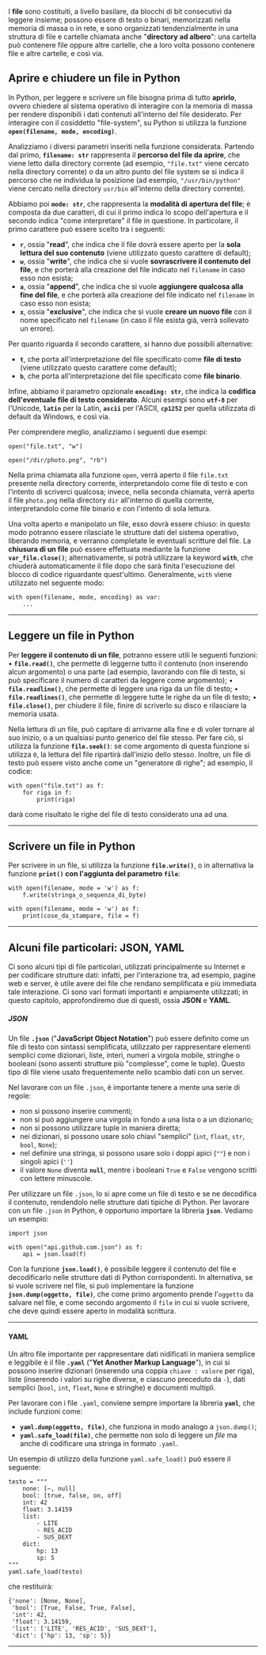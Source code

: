 I **file** sono costituiti, a livello basilare, da blocchi di bit consecutivi da leggere insieme; possono essere di testo o binari, memorizzati nella memoria di massa o in rete, e sono organizzati tendenzialmente in una struttura di file e cartelle chiamata anche "**directory ad albero**": una cartella può contenere file oppure altre cartelle, che a loro volta possono contenere file e altre cartelle, e così via.

## Aprire e chiudere un file in Python

In Python, per leggere e scrivere un file bisogna prima di tutto **aprirlo**, ovvero chiedere al sistema operativo di interagire con la memoria di massa per rendere disponibili i dati contenuti all'interno del file desiderato. Per interagire con il cosiddetto "file-system", su Python si utilizza la funzione **`open(filename, mode, encoding)`**.

Analizziamo i diversi parametri inseriti nella funzione considerata. Partendo dal primo, **`filename: str`** rappresenta il **percorso del file da aprire**, che viene letto dalla directory corrente (ad esempio, `"file.txt"` viene cercato nella directory corrente) o da un altro punto del file system se si indica il percorso che ne individua la posizione (ad esempio, `"/usr/bin/python"` viene cercato nella directory `usr/bin` all'interno della directory corrente).

Abbiamo poi **`mode: str`**, che rappresenta la **modalità di apertura del file**; è composta da due caratteri, di cui il primo indica lo scopo dell'apertura e il secondo indica "come interpretare" il file in questione. In particolare, il primo carattere può essere scelto tra i seguenti:
- **`r`**, ossia "**read**", che indica che il file dovrà essere aperto per la **sola lettura del suo contenuto** (viene utilizzato questo carattere di default);
- **`w`**, ossia "**write**", che indica che si vuole **sovrascrivere il contenuto del file**, e che porterà alla creazione del file indicato nel `filename` in caso esso non esista;
- **`a`**, ossia "**append**", che indica che si vuole **aggiungere qualcosa alla fine del file**, e che porterà alla creazione del file indicato nel `filename` in caso esso non esista;
- **`x`**, ossia "**exclusive**", che indica che si vuole **creare un nuovo file** con il nome specificato nel `filename` (in caso il file esista già, verrà sollevato un errore).

Per quanto riguarda il secondo carattere, si hanno due possibili alternative:
- **`t`**, che porta all'interpretazione del file specificato come **file di testo** (viene utilizzato questo carattere come default);
- **`b`**, che porta all'interpretazione del file specificato come **file binario**.

 Infine, abbiamo il parametro opzionale **`encoding: str`**, che indica la **codifica dell'eventuale file di testo considerato**. Alcuni esempi sono **`utf-8`** per l'Unicode, **`latin`** per la Latin, **`ascii`** per l'ASCII, **`cp1252`** per quella utilizzata di default da Windows, e così via.

Per comprendere meglio, analizziamo i seguenti due esempi:

```
open("file.txt", "w")

open("/dir/photo.png", "rb")
```

Nella prima chiamata alla funzione `open`, verrà aperto il file `file.txt` presente nella directory corrente, interpretandolo come file di testo e con l'intento di scriverci qualcosa; invece, nella seconda chiamata, verrà aperto il file `photo.png` nella directory `dir` all'interno di quella corrente, interpretandolo come file binario e con l'intento di sola lettura.

Una volta aperto e manipolato un file, esso dovrà essere chiuso: in questo modo potranno essere rilasciate le strutture dati del sistema operativo, liberando memoria, e verranno completate le eventuali scritture del file. La **chiusura di un file** può essere effettuata mediante la funzione **`var_file.close()`**; alternativamente, si potrà utilizzare la keyword **`with`**, che chiuderà automaticamente il file dopo che sarà finita l'esecuzione del blocco di codice riguardante quest'ultimo. Generalmente, `with` viene utilizzato nel seguente modo:

```
with open(filename, mode, encoding) as var:
	...
```
___
## Leggere un file in Python

Per **leggere il contenuto di un file**, potranno essere utili le seguenti funzioni:
• **`file.read()`**, che permette di leggerne tutto il contenuto (non inserendo alcun argomento) o una parte (ad esempio, lavorando con file di testo, si può specificare il numero di caratteri da leggere come argomento);
• **`file.readline()`**, che permette di leggere una riga da un file di testo;
• **`file.readlines()`**, che permette di leggere tutte le righe da un file di testo;
• **`file.close()`**, per chiudere il file, finire di scriverlo su disco e rilasciare la memoria usata.

Nella lettura di un file, può capitare di arrivarne alla fine e di voler tornare al suo inizio, o a un qualsiasi punto generico del file stesso. Per fare ciò, si utilizza la funzione **`file.seek()`**: se come argomento di questa funzione si utilizza `0`, la lettura del file ripartirà dall'inizio dello stesso. Inoltre, un file di testo può essere visto anche come un "generatore di righe"; ad esempio, il codice:

```
with open("file.txt") as f:
	for riga in f:
		print(riga)
```

darà come risultato le righe del file di testo considerato una ad una.
___
## Scrivere un file in Python

Per scrivere in un file, si utilizza la funzione **`file.write()`**, o in alternativa la funzione **`print()` con l'aggiunta del parametro `file`**:

```
with open(filename, mode = 'w') as f:
	f.write(stringa_o_sequenza_di_byte)

with open(filename, mode = 'w') as f:
	print(cose_da_stampare, file = f)
```
___
## Alcuni file particolari: JSON, YAML

Ci sono alcuni tipi di file particolari, utilizzati principalmente su Internet e per codificare strutture dati: infatti, per l'interazione tra, ad esempio, pagine web e server, è utile avere dei file che rendano semplificata e più immediata tale interazione. Ci sono vari formati importanti e ampiamente utilizzati; in questo capitolo, approfondiremo due di questi, ossia **JSON** e **YAML**.

##### JSON

Un file **`.json`** ("**JavaScript Object Notation**") può essere definito come un file di testo con sintassi semplificata, utilizzato per rappresentare elementi semplici come dizionari, liste, interi, numeri a virgola mobile, stringhe o booleani (sono assenti strutture più "complesse", come le tuple). Questo tipo di file viene usato frequentemente nello scambio dati con un server.

Nel lavorare con un file `.json`, è importante tenere a mente una serie di regole:
- non si possono inserire commenti;
- non si può aggiungere una virgola in fondo a una lista o a un dizionario;
- non si possono utilizzare tuple in maniera diretta;
- nei dizionari, si possono usare solo chiavi "semplici" (`int`, `float`, `str`, `bool`, `None`);
- nel definire una stringa, si possono usare solo i doppi apici (`""`) e non i singoli apici (`''`)
- il valore `None` diventa **`null`**, mentre i booleani `True` e `False` vengono scritti con lettere minuscole.

Per utilizzare un file `.json`, lo si apre come un file di testo e se ne decodifica il contenuto, rendendolo nelle strutture dati tipiche di Python. Per lavorare con un file `.json` in Python, è opportuno importare la libreria **`json`**. Vediamo un esempio:

```
import json

with open("api.github.com.json") as f:
	api = json.load(f)
```

Con la funzione **`json.load()`**, è possibile leggere il contenuto del file e decodificarlo nelle strutture dati di Python corrispondenti. In alternativa, se si vuole scrivere nel file, si può implementare la funzione **`json.dump(oggetto, file)`**, che come primo argomento prende l'`oggetto` da salvare nel file, e come secondo argomento il `file` in cui si vuole scrivere, che deve quindi essere aperto in modalità scrittura.
___
#### YAML

Un altro file importante per rappresentare dati nidificati in maniera semplice e leggibile è il file **`.yaml`** ("**Yet Another Markup Language**"), in cui si possono inserire dizionari (inserendo una coppia `chiave : valore` per riga), liste (inserendo i valori su righe diverse, e ciascuno preceduto da `-`), dati semplici (`bool`, `int`, `float`, `None` e stringhe) e documenti multipli.

Per lavorare con i file `.yaml`, conviene sempre importare la libreria **`yaml`**, che include funzioni come:
- **`yaml.dump(oggetto, file)`**, che funziona in modo analogo a `json.dump()`;
- **`yaml.safe_load(file)`**, che permette non solo di leggere un *file* ma anche di codificare una stringa in formato `.yaml`.

Un esempio di utilizzo della funzione `yaml.safe_load()` può essere il seguente:

```
testo = """
	none: [~, null]
	bool: [true, false, on, off]
	int: 42
	float: 3.14159
	list:
		- LITE
		- RES_ACID
		- SUS_DEXT
	dict:
		hp: 13
		sp: 5
"""
yaml.safe_load(testo)
```

che restituirà:

```
{'none': [None, None],
 'bool': [True, False, True, False],
 'int': 42,
 'float': 3.14159,
 'list': ['LITE', 'RES_ACID', 'SUS_DEXT'],
 'dict': {'hp': 13, 'sp': 5}}
```
___
